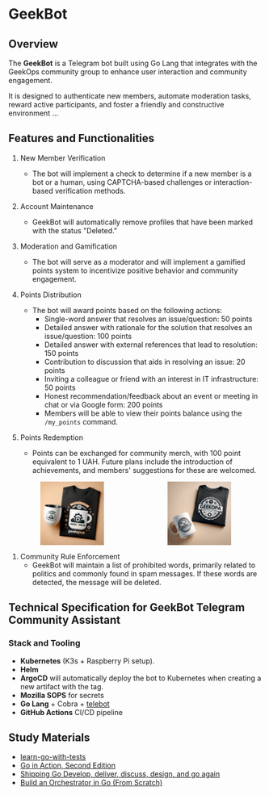 # GeekBot

## Overview

The **GeekBot** is a Telegram bot built using Go Lang that integrates with the GeekOps community group to enhance user interaction and community engagement.

It is designed to authenticate new members, automate moderation tasks, reward active participants, and foster a friendly and constructive environment ...

## Features and Functionalities

1. New Member Verification
    - The bot will implement a check to determine if a new member is a bot or a human, using CAPTCHA-based challenges or interaction-based verification methods.

2. Account Maintenance
    - GeekBot will automatically remove profiles that have been marked with the status "Deleted."

3. Moderation and Gamification
    - The bot will serve as a moderator and will implement a gamified points system to incentivize positive behavior and community engagement.

4. Points Distribution
    - The bot will award points based on the following actions:
        - Single-word answer that resolves an issue/question: 50 points
        - Detailed answer with rationale for the solution that resolves an issue/question: 100 points
        - Detailed answer with external references that lead to resolution: 150 points
        - Contribution to discussion that aids in resolving an issue: 20 points
        - Inviting a colleague or friend with an interest in IT infrastructure: 50 points
        - Honest recommendation/feedback about an event or meeting in chat or via Google form: 200 points
        - Members will be able to view their points balance using the `/my_points` command.

5. Points Redemption
    - Points can be exchanged for community merch, with 100 point equivalent to 1 UAH. Future plans include the introduction of achievements, and members' suggestions for these are welcomed.

<!-- markdownlint-disable MD033 -->
<p style="display: flex; justify-content: space-around">
  <img src=docs/images/gift-1.png width="25%" />
  <img src=docs/images/gift-2.png width="25%" />
</p>
<!-- markdownlint-enable MD033 -->

1. Community Rule Enforcement
    - GeekBot will maintain a list of prohibited words, primarily related to politics and commonly found in spam messages. If these words are detected, the message will be deleted.

## Technical Specification for GeekBot Telegram Community Assistant

### Stack and Tooling

- **Kubernetes** (K3s + Raspberry Pi setup).
- **Helm**
- **ArgoCD** will automatically deploy the bot to Kubernetes when creating a new artifact with the tag.
- **Mozilla SOPS** for secrets
- **Go Lang** + Cobra + [telebot](https://github.com/tucnak/telebot)
- **GitHub Actions** CI/CD pipeline

## Study Materials

- [learn-go-with-tests](https://quii.gitbook.io/learn-go-with-tests)
- [Go in Action, Second Edition](https://www.manning.com/books/go-in-action-second-edition)
- [Shipping Go Develop, deliver, discuss, design, and go again](https://www.manning.com/books/shipping-go)
- [Build an Orchestrator in Go (From Scratch)](https://www.manning.com/books/build-an-orchestrator-in-go-from-scratch)
